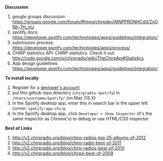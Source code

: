 **Discussion**

1. google groups discussion: https://groups.google.com/forum/#!msg/chirpdev/MNPPRONHCd0/ZnONh-7H_nIJ
1. spotify docs: https://developer.spotify.com/technologies/apps/guidelines/integration/
1. submission process: https://developer.spotify.com/technologies/apps/process/
1. CHIRP statistics API:  CHIRP statistics. Check it out: http://code.google.com/p/chirpradio/wiki/TheChirpApi#Statistics
1. App design guidelines: https://developer.spotify.com/technologies/apps/guidelines/integration/

**To install locally**

1. Register for a [devloper's account](https://developer.spotify.com/technologies/apps/#developer-account)
1. put this github repo directory (`chirpradio-spotify`) in `/Users/username/Spotify/` (on Mac OS X)
1. In the Spotify desktop app, enter this in search bar in the upper left corner: `spotify:app:chirp`
1. In the Spotify desktop app, click `Developer > Show Inspector` (it's the same inspector as Chrome's) to debug or use HTML/CSS inspector

**Best of Links**

1. http://v2.chirpradio.org/blog/chirp-radios-top-25-albums-of-2012
1. http://v2.chirpradio.org/blog/chirp-radio-best-of-2011
1. http://v2.chirpradio.org/blog/chirp-radios-best-of-2010
1. http://v2.chirpradio.org/blog/chirps-best-of-2009
